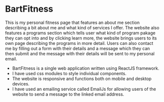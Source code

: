 # BartFitness

This is my personal fitness page that features an about me section describing a bit about me and what kind of services I offer. The website also features a programs section which tells user what kind of program pakage they can opt into and by clicking learn more, the website brings users to its own page describing the programs in more detail. Users can also contact me by filling out a form with their details and a message which they can then submit and the message with their details will be sent to my personal email.

* BartFitness is a single web application written using ReactJS framework.
* I have used css modules to style individual components.
* The website is responsive and functions both on mobile and desktop devices.
* I have used an emailing service called EmailJs for allowing users of the website to send a message to the linked email address.

